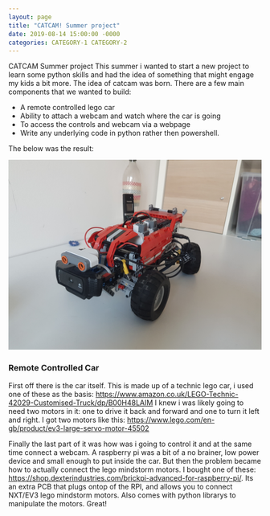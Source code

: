 ```yaml
---
layout: page
title: "CATCAM! Summer project"
date: 2019-08-14 15:00:00 -0000
categories: CATEGORY-1 CATEGORY-2
---
```


CATCAM Summer project
This summer i wanted to start a new project to learn some python skills and had the idea of something that might engage my kids a bit more. The idea of catcam was born. There are a few main components that we wanted to build:

* A remote controlled lego car
* Ability to attach a webcam and watch where the car is going
* To access the controls and webcam via a webpage
* Write any underlying code in python rather then powershell.

The below was the result:

![Image of Yaktocat](/images/catcam.jpg)

### Remote Controlled Car
First off there is the car itself. This is made up of a technic lego car, i used one of these as the basis:
https://www.amazon.co.uk/LEGO-Technic-42029-Customised-Truck/dp/B00H48LAIM
I knew i was likely going to need two motors in it: one to drive it back and forward and one to turn it left and right. I got two motors like this:
https://www.lego.com/en-gb/product/ev3-large-servo-motor-45502

Finally the last part of it was how was i going to control it and at the same time connect a webcam. A raspberry pi was a bit of a no brainer, low power device and small enough to put inside the car. But then the problem became how to actually connect the lego mindstorm motors. I bought one of these: https://shop.dexterindustries.com/brickpi-advanced-for-raspberry-pi/. Its an extra PCB that plugs ontop of the RPI, and allows you to connect NXT/EV3 lego mindstorm motors. Also comes with python librarys to manipulate the motors. Great!
